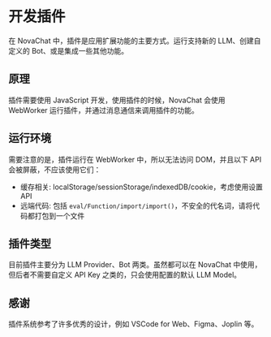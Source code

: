 # 开发插件

在 NovaChat 中，插件是应用扩展功能的主要方式。运行支持新的 LLM、创建自定义的 Bot、或是集成一些其他功能。

## 原理

插件需要使用 JavaScript 开发，使用插件的时候，NovaChat 会使用 WebWorker 运行插件，并通过消息通信来调用插件的功能。

## 运行环境

需要注意的是，插件运行在 WebWorker 中，所以无法访问 DOM，并且以下 API 会被屏蔽，不应该使用它们：

- 缓存相关: localStorage/sessionStorage/indexedDB/cookie，考虑使用设置 API
- 远端代码: 包括 `eval/Function/import/import()`，不安全的代名词，请将代码都打包到一个文件

## 插件类型

目前插件主要分为 LLM Provider、Bot 两类。虽然都可以在 NovaChat 中使用，但后者不需要自定义 API Key 之类的，只会使用配置的默认 LLM Model。

## 感谢

插件系统参考了许多优秀的设计，例如 VSCode for Web、Figma、Joplin 等。
